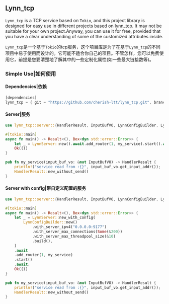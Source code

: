 ## Lynn_tcp

`Lynn_tcp` is a TCP service based on `Tokio`, and this project library is designed for easy use in different projects based on lynn_tcp. It may not be suitable for your own project.Anyway, you can use it for free, provided that you have a clear understanding of some of the customized attributes inside.

`Lynn_tcp`是一个基于`Tokio`的tcp服务，这个项目库是为了在基于`Lynn_tcp`的不同项目中易于使用而设计的。它可能不适合你自己的项目。不管怎样，您可以免费使用它，前提是您要清楚地了解其中的一些定制化属性(如一些最大链接数等)。

### Simple Use|如何使用

#### Dependencies|依赖

```rust
[dependencies]
lynn_tcp = { git = "https://github.com/cherish-ltt/lynn_tcp.git", branch = "main" }
```

#### Server|服务

```rust
use lynn_tcp::server::{HandlerResult, InputBufVO, LynnConfigBuilder, LynnServer};

#[tokio::main]
async fn main() -> Result<(), Box<dyn std::error::Error>> {
    let _ = LynnServer::new().await.add_router(1, my_service).start().await;
    Ok(())
}

pub fn my_service(input_buf_vo: &mut InputBufVO) -> HandlerResult {
    println!("service read from :{}", input_buf_vo.get_input_addr());
    HandlerResult::new_without_send()
}
```

#### Server with config|带自定义配置的服务

```rust
use lynn_tcp::server::{HandlerResult, InputBufVO, LynnConfigBuilder, LynnServer};

#[tokio::main]
async fn main() -> Result<(), Box<dyn std::error::Error>> {
    let _ = LynnServer::new_with_config(
        LynnConfigBuilder::new()
            .with_server_ipv4("0.0.0.0:9177")
            .with_server_max_connections(Some(&200))
            .with_server_max_threadpool_size(&10)
            .build(),
    )
    .await
    .add_router(1, my_service)
    .start()
    .await;
    Ok(())
}

pub fn my_service(input_buf_vo: &mut InputBufVO) -> HandlerResult {
    println!("service read from :{}", input_buf_vo.get_input_addr());
    HandlerResult::new_without_send()
}
```

